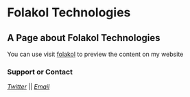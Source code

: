 # Folakol Technologies
## A Page about Folakol Technologies

You can use visit [folakol](https://folakol.com) to preview the content on my website

### Support or Contact
 _[Twitter](https://twitter.com/folakol_tech)_ || _[Email](mailto:folakol.tech@gmail.com)_ 

